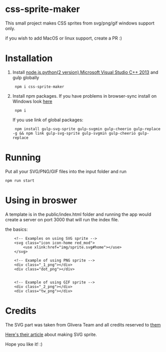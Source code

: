 # css-sprite-maker
  This small project makes CSS sprites from svg/png/gif windows support only.
  
  if you wish to add MacOS or linux support, create a PR :)

# Installation
1. Install [node.js](https://nodejs.org/),[python(2 version)](https://www.python.org/downloads/release/python-2710/),[Microsoft Visual Studio C++ 2013](https://support.microsoft.com/ru-ru/help/3179560/update-for-visual-c-2013-and-visual-c-redistributable-package) and gulp globally

		npm i css-sprite-maker

2. Install npm packages. If you have problems in browser-sync install on Windows look [here](http://www.browsersync.io/docs/#windows-users)

		npm i

	If you use link of global packages:

		npm install gulp-svg-sprite gulp-svgmin gulp-cheerio gulp-replace -g && npm link gulp-svg-sprite gulp-svgmin gulp-cheerio gulp-replace
    
# Running
Put all your SVG/PNG/GIF files into the input folder and run

    npm run start
    
# Using in broswer
  A template is in the public/index.html folder and running the app would create a server on port 3000 that will run the index file.
  
  the basics:
  
        <!-- Examples on using SVG sprite -->
        <svg class="icon icon-home red_mod">
            <use xlink:href="img/sprite.svg#home"></use>
        </svg>
        
        <!-- Example of using PNG sprite -->        
        <div class="_1_png"></div>
        <div class="dot_png"></div>

        
        <!-- Example of using GIF sprite -->        
        <div class="_2_png"></div>
        <div class="tw_png"></div>  


# Credits
  The SVG part was taken from Glivera Team and all credits reserved to [them](https://github.com/glivera-team/glivera-team-template)

  [Here's their article](http://glivera-team.github.io/svg/2019/03/15/svg-sprites-2.en.html) about making SVG sprite.

  Hope you like it! :)
